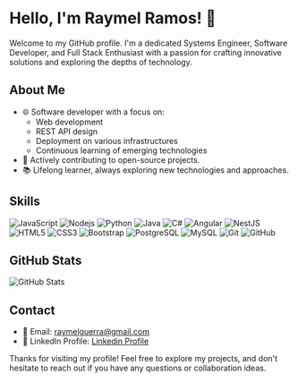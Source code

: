 # Hello, I'm Raymel Ramos! 👋

Welcome to my GitHub profile. I'm a dedicated Systems Engineer, Software Developer, and Full Stack Enthusiast with a passion for crafting innovative solutions and exploring the depths of technology.

## About Me

- 🌐 Software developer with a focus on:
  - Web development
  - REST API design
  - Deployment on various infrastructures
  - Continuous learning of emerging technologies
- 🚀 Actively contributing to open-source projects.
- 📚 Lifelong learner, always exploring new technologies and approaches.

## Skills

![JavaScript](https://img.shields.io/badge/-JavaScript-black?style=flat-square&logo=javascript)
![Nodejs](https://img.shields.io/badge/-Nodejs-black?style=flat-square&logo=Node.js)
![Python](https://img.shields.io/badge/-Python-black?style=flat-square&logo=Python)
![Java](https://img.shields.io/badge/-java-E34A86?style=flat-square&logo=java)
![C#](https://img.shields.io/badge/-C%23-239120?style=flat-square&logo=c-sharp)
![Angular](https://img.shields.io/badge/-Angular-DD0031?style=flat-square&logo=angular)
![NestJS](https://img.shields.io/badge/-NestJS-E0234E?style=flat-square&logo=nestjs)
![HTML5](https://img.shields.io/badge/-HTML5-E34F26?style=flat-square&logo=html5&logoColor=white)
![CSS3](https://img.shields.io/badge/-CSS3-1572B6?style=flat-square&logo=css3)
![Bootstrap](https://img.shields.io/badge/-Bootstrap-563D7C?style=flat-square&logo=bootstrap)
![PostgreSQL](https://img.shields.io/badge/-PostgreSQL-336791?style=flat-square&logo=postgresql)
![MySQL](https://img.shields.io/badge/-MySQL-black?style=flat-square&logo=mysql)
![Git](https://img.shields.io/badge/-Git-black?style=flat-square&logo=git)
![GitHub](https://img.shields.io/badge/-GitHub-181717?style=flat-square&logo=github)

## GitHub Stats

![GitHub Stats](https://github-readme-stats.vercel.app/api?username=raymelguerra&show_icons=true&count_private=true&hide=prs&theme=codeSTACKr)

## Contact

- 📧 Email: raymelguerra@gmail.com
- 💼 LinkedIn Profile: [Linkedin Profile](https://www.linkedin.com/in/raymel-ramos-guerra-50457a16b/)

Thanks for visiting my profile! Feel free to explore my projects, and don't hesitate to reach out if you have any questions or collaboration ideas.

<!---
raymelguerra/raymelguerra is a ✨ special ✨ repository because its `README.md` (this file) appears on your GitHub profile.
You can click the Preview link to take a look at your changes.
--->
